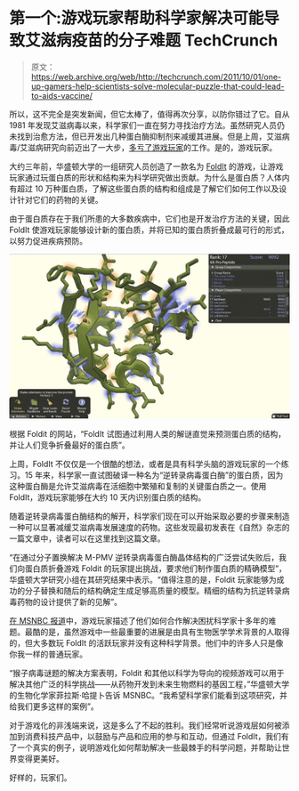 # 第一个:游戏玩家帮助科学家解决可能导致艾滋病疫苗的分子难题 TechCrunch

> 原文：<https://web.archive.org/web/http://techcrunch.com/2011/10/01/one-up-gamers-help-scientists-solve-molecular-puzzle-that-could-lead-to-aids-vaccine/>

所以，这不完全是突发新闻，但它太棒了，值得再次分享，以防你错过了它。自从 1981 年发现艾滋病毒以来，科学家们一直在努力寻找治疗方法。虽然研究人员仍未找到治愈方法，但已开发出几种蛋白酶抑制剂来减缓其进展。但是上周，艾滋病毒/艾滋病研究向前迈出了一大步，[多亏了游戏玩家](https://web.archive.org/web/20230205013817/http://blogs.wsj.com/tech-europe/2011/09/21/gamers-solve-aids-puzzle/?mod=google_news_blog)的工作。是的，游戏玩家。

大约三年前，华盛顿大学的一组研究人员创造了一款名为 [FoldIt](https://web.archive.org/web/20230205013817/http://fold.it/portal/) 的游戏，让游戏玩家通过玩蛋白质的形状和结构来为科学研究做出贡献。为什么是蛋白质？人体内有超过 10 万种蛋白质，了解这些蛋白质的结构和组成是了解它们如何工作以及设计针对它们的药物的关键。

由于蛋白质存在于我们所患的大多数疾病中，它们也是开发治疗方法的关键，因此 FoldIt 使游戏玩家能够设计新的蛋白质，并将已知的蛋白质折叠成最可行的形式，以努力促进疾病预防。

[![](img/ff10b1f10c8391778eeaaadf3af0a8c5.png "competition")](https://web.archive.org/web/20230205013817/https://techcrunch.com/wp-content/uploads/2011/10/competition.png)

根据 Foldit 的网站，“FoldIt 试图通过利用人类的解谜直觉来预测蛋白质的结构，并让人们竞争折叠最好的蛋白质”。

上周，FoldIt 不仅仅是一个很酷的想法，或者是具有科学头脑的游戏玩家的一个练习。15 年来，科学家一直试图破译一种名为“逆转录病毒蛋白酶”的蛋白质，因为这种蛋白酶是允许艾滋病毒在活细胞中繁殖和复制的关键蛋白质之一。使用 FoldIt，游戏玩家能够在大约 10 天内识别蛋白质的结构。

随着逆转录病毒蛋白酶结构的解开，科学家们现在可以开始采取必要的步骤来制造一种可以显著减缓艾滋病毒发展速度的药物。这些发现最初发表在《自然》杂志的一篇文章中，读者可以在这里找到这篇文章。

“在通过分子置换解决 M-PMV 逆转录病毒蛋白酶晶体结构的广泛尝试失败后，我们向蛋白质折叠游戏 Foldit 的玩家提出挑战，要求他们制作蛋白质的精确模型”，华盛顿大学研究小组在其研究结果中表示。“值得注意的是，Foldit 玩家能够为成功的分子替换和随后的结构确定生成足够高质量的模型。精细的结构为抗逆转录病毒药物的设计提供了新的见解”。

[在 MSNBC 报道](https://web.archive.org/web/20230205013817/http://cosmiclog.msnbc.msn.com/_news/2011/09/18/7802623-gamers-solve-molecular-puzzle-that-baffled-scientists)中，游戏玩家描述了他们如何合作解决困扰科学家十多年的难题。最酷的是，虽然游戏中一些最重要的进展是由具有生物医学学术背景的人取得的，但大多数玩 FoldIt 的活跃玩家并没有这种科学背景。他们中的许多人只是像你我一样的普通玩家。

“猴子病毒谜题的解决方案表明，Foldit 和其他以科学为导向的视频游戏可以用于解决其他广泛的科学挑战——从药物开发到未来生物燃料的基因工程，”华盛顿大学的生物化学家菲拉斯·哈提卜告诉 MSNBC。“我希望科学家们能看到这项研究，并给我们更多这样的案例”。

对于游戏化的非浅端来说，这是多么了不起的胜利。我们经常听说游戏层如何被添加到消费科技产品中，以鼓励与产品和应用的参与和互动，但通过 FoldIt，我们有了一个真实的例子，说明游戏化如何帮助解决一些最棘手的科学问题，并帮助让世界变得更美好。

好样的，玩家们。